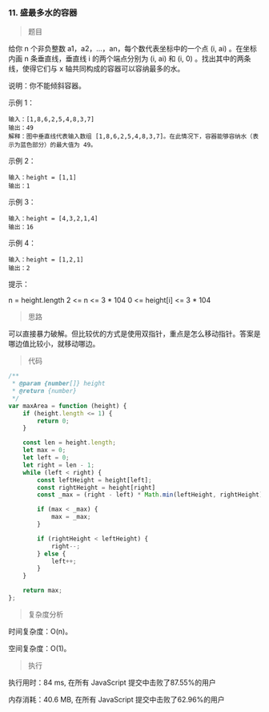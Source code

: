 ### 11. 盛最多水的容器

> 题目

给你 n 个非负整数 a1，a2，...，an，每个数代表坐标中的一个点 (i, ai) 。在坐标内画 n 条垂直线，垂直线 i 的两个端点分别为 (i, ai) 和 (i, 0) 。找出其中的两条线，使得它们与 x 轴共同构成的容器可以容纳最多的水。

说明：你不能倾斜容器。

示例 1：
```
输入：[1,8,6,2,5,4,8,3,7]
输出：49 
解释：图中垂直线代表输入数组 [1,8,6,2,5,4,8,3,7]。在此情况下，容器能够容纳水（表示为蓝色部分）的最大值为 49。
```

示例 2：
```
输入：height = [1,1]
输出：1
```

示例 3：
```
输入：height = [4,3,2,1,4]
输出：16
```

示例 4：
```
输入：height = [1,2,1]
输出：2
```

提示：

n = height.length
2 <= n <= 3 * 104
0 <= height[i] <= 3 * 104

> 思路

可以直接暴力破解。但比较优的方式是使用双指针，重点是怎么移动指针。答案是哪边值比较小，就移动哪边。

> 代码

```js
/**
 * @param {number[]} height
 * @return {number}
 */
var maxArea = function (height) {
    if (height.length <= 1) {
        return 0;
    }

    const len = height.length;
    let max = 0;
    let left = 0;
    let right = len - 1;
    while (left < right) {
        const leftHeight = height[left];
        const rightHeight = height[right]
        const _max = (right - left) * Math.min(leftHeight, rightHeight);

        if (max < _max) {
            max = _max;
        }

        if (rightHeight < leftHeight) {
            right--;
        } else {
            left++;
        }
    }

    return max;
};
```

> 复杂度分析

时间复杂度：O(n)。

空间复杂度：O(1)。

> 执行

执行用时：84 ms, 在所有 JavaScript 提交中击败了87.55%的用户

内存消耗：40.6 MB, 在所有 JavaScript 提交中击败了62.96%的用户